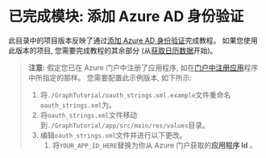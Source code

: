 # <a name="completed-module-add-azure-ad-authentication"></a>已完成模块: 添加 Azure AD 身份验证

此目录中的项目版本反映了通过[添加 Azure AD 身份验证](https://docs.microsoft.com/graph/tutorials/android?tutorial-step=3)完成教程。 如果您使用此版本的项目, 您需要完成教程的其余部分 (从[获取日历数据](https://docs.microsoft.com/graph/tutorials/android?tutorial-step=4)开始)。

> **注意:** 假定您已在 Azure 门户中注册了应用程序, 如在[门户中注册应用](https://docs.microsoft.com/graph/tutorials/android?tutorial-step=2)程序中所指定的那样。 您需要配置此示例版本, 如下所示:
>
> 1. 将`./GraphTutorial/oauth_strings.xml.example`文件重命名`oauth_strings.xml`为。
> 1. 将`oauth_strings.xml`文件移动到`./GraphTutorial/app/src/main/res/values`目录。
> 1. 编辑`oauth_strings.xml`文件并进行以下更改。
>     1. 将`YOUR_APP_ID_HERE`替换为你从 Azure 门户获取的**应用程序 Id** 。
